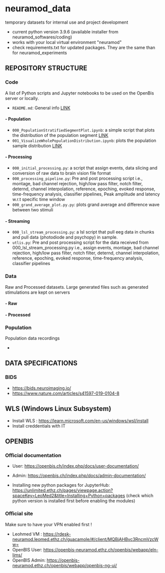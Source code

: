# neuramod_data
temporary datasets for internal use and project development

- current python version 3.9.6 (available installer from neuramod_softwares/coding)
- works with your local virtual environment "neuramod"
- check requirements.txt for updated packages. They are the same than for neuramod_experiments
## REPOSITORY STRUCTURE
### Code
A list of Python scripts and Jupyter notebooks to be used on the OpenBis server or locally.
* `README.md`: General info [LINK](https://github.com/neuramod/neuramod_data/blob/main/code/README.md)
#### - Population
* `000_PopulationStratifiedSegmentPlot.ipynb`: a simple script that plots the distribution of the population segment [LINK]()
* `001_VisualizeWholePopulationDistribution.ipynb`: plots the population sample distribution [LINK]()
#### - Processing
* `000_initial_processing.py`: a script that assign events, data slicing and conversion of raw data to brain vision file format
* `000_processing_pipeline.py`: Pre and post processing script i.e., montage, bad channel rejection, high/low pass filter, notch filter, deternd, channel interpolation, reference, epoching, evoked response, time-frequency analysis, classifier pipelines, Peak amplitude and latency w.r.t specific time window
* `000_grand_average_plot.py.py`: plots grand average and difference wave between two stimuli
#### - Streaming
* `000_lsl_stream_processing.py`: a lsl script that pull eeg data in chunks and pull data (photodiode and psychopy) in sample.
* `utlis.py`: Pre and post processing script for the data received from 000_lsl_stream_processing.py i.e., assign events, montage, bad channel rejection, high/low pass filter, notch filter, deternd, channel interpolation, reference, epoching, evoked response, time-frequency analysis, classifier pipelines


### Data
Raw and Processed datasets. Large generated files such as generated stimulations are kept on servers

#### - Raw
#### - Processed

### Population
Population data recordings

*

## DATA SPECIFICATIONS
### BIDS
* https://bids.neuroimaging.io/
* https://www.nature.com/articles/s41597-019-0104-8

## WLS (Windows Linux Subsystem)
* Install WLS : https://learn.microsoft.com/en-us/windows/wsl/install
* Install creddentials with IT

## OPENBIS
### Official documentation
* User: https://openbis.ch/index.php/docs/user-documentation/
* Admin: https://openbis.ch/index.php/docs/admin-documentation/

* Installing new python packages for JupyterHub: https://unlimited.ethz.ch/pages/viewpage.action?spaceKey=LeoMed2&title=Installing+Python+packages
(check which python version is installed first before enabling the modules)

### Official site
Make sure to have your VPN enabled first !
* Leohmed VM : https://rdesk-neuramod.leomed.ethz.ch/guacamole/#/client/MQBjAHBvc3RncmVzcWw=
* OpenBIS User: https://openbis-neuramod.ethz.ch/openbis/webapp/eln-lims/
* OpenBIS Admin: https://openbis-neuramod.ethz.ch/openbis/webapp/openbis-ng-ui/
